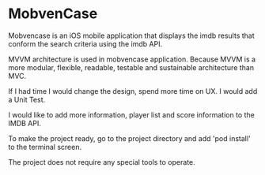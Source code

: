 # MobvenCase

Mobvencase is an iOS mobile application that displays the imdb results that conform the search criteria using the imdb API.

MVVM architecture is used in mobvencase application.
Because MVVM is a more modular, flexible, readable, testable and sustainable architecture than MVC.

If I had time I would change the design, spend more time on UX. I would add a Unit Test.

I would like to add more information, player list and score information to the IMDB API.

To make the project ready, go to the project directory and add 'pod install' to the terminal screen.

The project does not require any special tools to operate.
